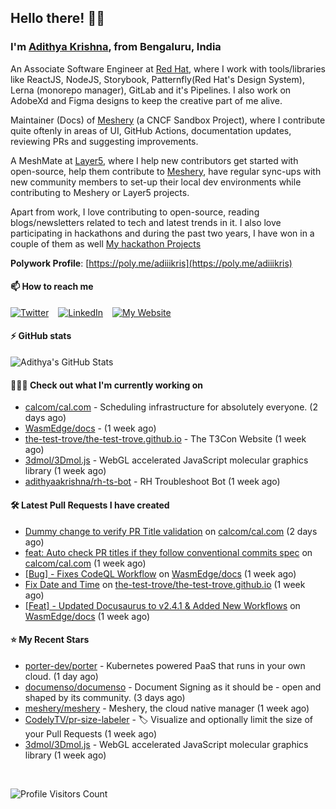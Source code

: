 ## Hello there! 👋🏻
  
### I'm [Adithya Krishna](https://adithyaakrishna.github.io/), from <b>Bengaluru, India</b></br>

An Associate Software Engineer at [Red Hat](https://www.redhat.com), where I work with tools/libraries like ReactJS, NodeJS, Storybook, Patternfly(Red Hat's Design System), Lerna (monorepo manager), GitLab and it's Pipelines. I also work on AdobeXd and Figma designs to keep the creative part of me alive.

Maintainer (Docs) of [Meshery](https://github.com/meshery) (a CNCF Sandbox Project), where I contribute quite oftenly in areas of UI, GitHub Actions, documentation updates, reviewing PRs and suggesting improvements.

A MeshMate at [Layer5](https://layer5.io), where I help new contributors get started with open-source, help them contribute to [Meshery](https://github.com/meshery), have regular sync-ups with new community members to set-up their local dev environments while contributing to Meshery or Layer5 projects.

Apart from work, I love contributing to open-source, reading blogs/newsletters related to tech and latest trends in it. I also love participating in hackathons and during the past two years, I have won in a couple of them as well [My hackathon Projects](http://bit.ly/adikris-hackathons)

**Polywork Profile**: [https://poly.me/adiiikris](https://poly.me/adiiikris)

#### 📫 How to reach me

[![Twitter](https://img.shields.io/badge/-@adii_kris-%231DA1F2?style=for-the-badge&logo=twitter&logoColor=ffffff)](https://twitter.com/adii_kris) &ensp;
[![LinkedIn](https://img.shields.io/badge/-Adithya%20Krishna-%230A67C3?style=for-the-badge&logo=linkedin&logoColor=ffffff)](https://www.linkedin.com/in/adiiikris/) &ensp;
[![My Website](https://img.shields.io/badge/-My%20Website-%230A67C3?style=for-the-badge)](https://adithyaakrishna.github.io/)


#### ⚡️ GitHub stats

![Adithya's GitHub Stats](https://github-readme-stats.vercel.app/api?username=adithyaakrishna&show_icons=true&hide_border=true&title_color=fff&icon_color=79ff97&text_color=9f9f9f&bg_color=151515)




#### 🧑🏻‍💻 Check out what I'm currently working on

- [calcom/cal.com](https://github.com/calcom/cal.com) - Scheduling infrastructure for absolutely everyone. (2 days ago)
- [WasmEdge/docs](https://github.com/WasmEdge/docs) -  (1 week ago)
- [the-test-trove/the-test-trove.github.io](https://github.com/the-test-trove/the-test-trove.github.io) - The T3Con Website (1 week ago)
- [3dmol/3Dmol.js](https://github.com/3dmol/3Dmol.js) - WebGL accelerated JavaScript molecular graphics library (1 week ago)
- [adithyaakrishna/rh-ts-bot](https://github.com/adithyaakrishna/rh-ts-bot) - RH Troubleshoot Bot (1 week ago)

#### 🛠 Latest Pull Requests I have created

- [Dummy change to verify PR Title validation](https://github.com/calcom/cal.com/pull/9194) on [calcom/cal.com](https://github.com/calcom/cal.com) (2 days ago)
- [feat: Auto check PR titles if they follow conventional commits spec](https://github.com/calcom/cal.com/pull/9109) on [calcom/cal.com](https://github.com/calcom/cal.com) (1 week ago)
- [[Bug] - Fixes CodeQL Workflow](https://github.com/WasmEdge/docs/pull/80) on [WasmEdge/docs](https://github.com/WasmEdge/docs) (1 week ago)
- [Fix Date and Time](https://github.com/the-test-trove/the-test-trove.github.io/pull/42) on [the-test-trove/the-test-trove.github.io](https://github.com/the-test-trove/the-test-trove.github.io) (1 week ago)
- [[Feat] - Updated Docusaurus to v2.4.1 &amp; Added New Workflows](https://github.com/WasmEdge/docs/pull/74) on [WasmEdge/docs](https://github.com/WasmEdge/docs) (1 week ago)

#### ⭐ My Recent Stars

- [porter-dev/porter](https://github.com/porter-dev/porter) - Kubernetes powered PaaS that runs in your own cloud. (1 day ago)
- [documenso/documenso](https://github.com/documenso/documenso) - Document Signing as it should be - open and shaped by its community. (3 days ago)
- [meshery/meshery](https://github.com/meshery/meshery) - Meshery, the cloud native manager (1 week ago)
- [CodelyTV/pr-size-labeler](https://github.com/CodelyTV/pr-size-labeler) - 🏷 Visualize and optionally limit the size of your Pull Requests (1 week ago)
- [3dmol/3Dmol.js](https://github.com/3dmol/3Dmol.js) - WebGL accelerated JavaScript molecular graphics library (1 week ago)

<br> 

![Profile Visitors Count](https://profile-counter.glitch.me/adithyaakrishna/count.svg)
